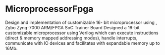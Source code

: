 # MicroprocessorFpga
Design and implementation of customizable 16- bit microprocessor using , Zybo Zynq-7000 ARM/FPGA SoC Trainer Board
  Designed a 16-bit customizable microprocessor using Verilog which can execute instructions (direct & memory mapped addressing modes), handle interrupts, communicate with IO devices and facilitates with expandable memory up to 16Mb.
